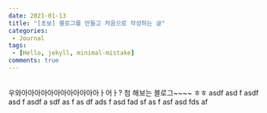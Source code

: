 ```yaml
---
date: 2021-01-13
title: "[초보] 블로그를 만들고 처음으로 작성하는 글"
categories: 
 - Journal
tags:
 - [Hello, jekyll, minimal-mistake]
comments: true
---
```

<br>
우와아아아아아아아아아아아아ㅏ어ㅏ?
첨 해보는 블로그~~~~ ㅎㅎ
asdf
asd
f
asdf
asd
f
asdf
a
sdf
as
f
as
df
ads
f
asd
fad
sf
as
f
asf
asd
fds
af
